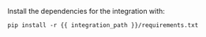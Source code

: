 Install the dependencies for the integration with:

`pip install -r {{ integration_path }}/requirements.txt`
